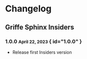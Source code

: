 # Changelog

## Griffe Sphinx Insiders

### 1.0.0 <small>April 22, 2023</small> { id="1.0.0" }

- Release first Insiders version
